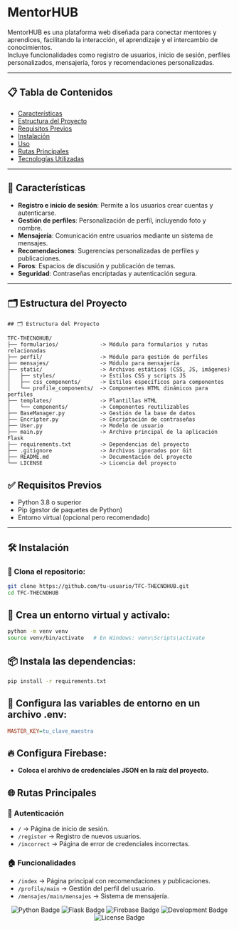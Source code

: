 # MentorHUB

MentorHUB es una plataforma web diseñada para conectar mentores y aprendices, facilitando la interacción, el aprendizaje y el intercambio de conocimientos.  
Incluye funcionalidades como registro de usuarios, inicio de sesión, perfiles personalizados, mensajería, foros y recomendaciones personalizadas.

---

## 📋 Tabla de Contenidos

- [Características](#características)
- [Estructura del Proyecto](#estructura-del-proyecto)
- [Requisitos Previos](#requisitos-previos)
- [Instalación](#instalación)
- [Uso](#uso)
- [Rutas Principales](#rutas-principales)
- [Tecnologías Utilizadas](#tecnologías-utilizadas)

---

## 🚀 Características

- **Registro e inicio de sesión**: Permite a los usuarios crear cuentas y autenticarse.
- **Gestión de perfiles**: Personalización de perfil, incluyendo foto y nombre.
- **Mensajería**: Comunicación entre usuarios mediante un sistema de mensajes.
- **Recomendaciones**: Sugerencias personalizadas de perfiles y publicaciones.
- **Foros**: Espacios de discusión y publicación de temas.
- **Seguridad**: Contraseñas encriptadas y autenticación segura.

---

## 🗂️ Estructura del Proyecto


```plaintext
## 🗂️ Estructura del Proyecto

TFC-THECNOHUB/
├── formularios/             -> Módulo para formularios y rutas relacionadas
├── perfil/                  -> Módulo para gestión de perfiles
├── mensajes/                -> Módulo para mensajería
├── static/                  -> Archivos estáticos (CSS, JS, imágenes)
│   ├── styles/              -> Estilos CSS y scripts JS
│   ├── css_components/      -> Estilos específicos para componentes
│   └── profile_components/  -> Componentes HTML dinámicos para perfiles
├── templates/               -> Plantillas HTML
│   └── components/          -> Componentes reutilizables
├── BaseManager.py           -> Gestión de la base de datos
├── Encripter.py             -> Encriptación de contraseñas
├── User.py                  -> Modelo de usuario
├── main.py                  -> Archivo principal de la aplicación Flask
├── requirements.txt         -> Dependencias del proyecto
├── .gitignore               -> Archivos ignorados por Git
├── README.md                -> Documentación del proyecto
└── LICENSE                  -> Licencia del proyecto
```
## ✅ Requisitos Previos

- Python 3.8 o superior
- Pip (gestor de paquetes de Python)
- Entorno virtual (opcional pero recomendado)

---

## 🛠️ Instalación

### 🔧 Clona el repositorio:

```bash
git clone https://github.com/tu-usuario/TFC-THECNOHUB.git
cd TFC-THECNOHUB
```

## 🐍 Crea un entorno virtual y actívalo:

```bash
python -m venv venv
source venv/bin/activate   # En Windows: venv\Scripts\activate
```

## 📦 Instala las dependencias:

```bash
pip install -r requirements.txt
```

## 🔑 Configura las variables de entorno en un archivo .env:

```ini
MASTER_KEY=tu_clave_maestra
```

## 🔥 Configura Firebase:
- **Coloca el archivo de credenciales JSON en la raíz del proyecto.**

## 🌐 Rutas Principales

### 🔑 Autenticación

- `/` → Página de inicio de sesión.
- `/register` → Registro de nuevos usuarios.
- `/incorrect` → Página de error de credenciales incorrectas.

### 🏠 Funcionalidades

- `/index` → Página principal con recomendaciones y publicaciones.
- `/profile/main` → Gestión del perfil del usuario.
- `/mensajes/main/mensajes` → Sistema de mensajería.

<p align="center">
  <img src="https://img.shields.io/badge/Python-3.8+-blue?style=for-the-badge&logo=python&logoColor=white" alt="Python Badge">
  <img src="https://img.shields.io/badge/Flask-%23000000.svg?style=for-the-badge&logo=flask&logoColor=white" alt="Flask Badge">
  <img src="https://img.shields.io/badge/Firebase-FFCA28?style=for-the-badge&logo=firebase&logoColor=black" alt="Firebase Badge">
  <img src="https://img.shields.io/badge/Development-Active-brightgreen?style=for-the-badge" alt="Development Badge">
  <img src="https://img.shields.io/badge/License-MIT-blue?style=for-the-badge" alt="License Badge">
</p>

